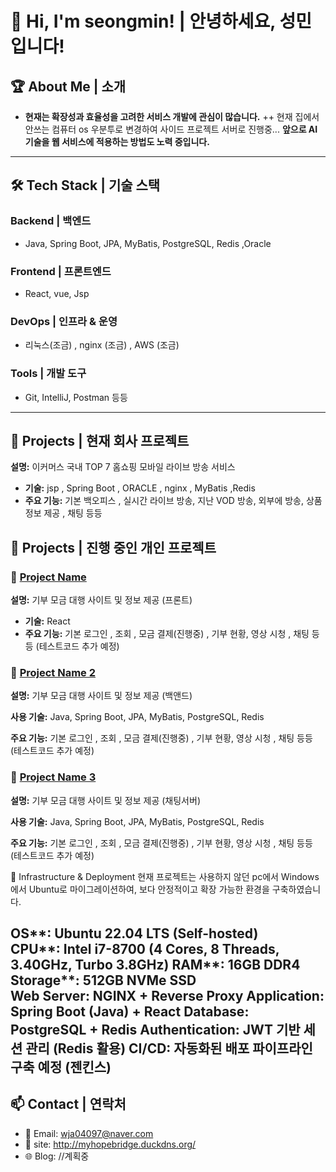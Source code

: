 # 👋 Hi, I'm seongmin! | 안녕하세요, 성민 입니다!

## 🏆 About Me | 소개
- 
  **현재는 확장성과 효율성을 고려한 서비스 개발에 관심이 많습니다.**
  ++ 현재 집에서 안쓰는 컴퓨터 os 우분투로 변경하여 사이드 프로젝트 서버로 진행중...
  **앞으로 AI 기술을 웹 서비스에 적용하는 방법도 노력 중입니다.**  

---

## 🛠 Tech Stack | 기술 스택  
### **Backend | 백엔드**  
- Java, Spring Boot, JPA, MyBatis, PostgreSQL, Redis  ,Oracle 
### **Frontend | 프론트엔드**  
- React, vue, Jsp
### **DevOps | 인프라 & 운영**  
- 리눅스(조금) , nginx (조금) , AWS (조금)
### **Tools | 개발 도구**  
- Git, IntelliJ, Postman  등등

---

## 🚀 Projects | 현재 회사 프로젝트
 **설명:** 이커머스 국내 TOP 7 홈쇼핑 모바일 라이브 방송 서비스
 
- **기술:** jsp , Spring Boot , ORACLE , nginx , MyBatis ,Redis
- 
  **주요 기능:** 기본 백오피스 , 실시간 라이브 방송, 지난 VOD 방송, 외부에 방송, 상품 정보 제공 , 채팅 등등 



## 🚀 Projects | 진행 중인 개인 프로젝트  
### 🔹 [Project Name](https://github.com/moonseongmin97/Donation-Project-React-Front-)   
  **설명:** 기부 모금 대행 사이트 및 정보 제공 (프론트)
  
- **기술:** React
- 
  **주요 기능:** 기본 로그인 , 조회 , 모금 결제(진행중) , 기부 현황,  영상 시청 , 채팅 등등 (테스트코드 추가 예정)

### 🔹 [Project Name 2](https://github.com/moonseongmin97/Donation-Project-Spring-Backend--)  
  **설명:** 기부 모금 대행 사이트 및 정보 제공 (백앤드)
  
  **사용 기술:** Java, Spring Boot, JPA, MyBatis, PostgreSQL, Redis 
  
  **주요 기능:** 기본 로그인 , 조회 , 모금 결제(진행중) , 기부 현황,  영상 시청 , 채팅 등등  (테스트코드 추가 예정)

### 🔹 [Project Name 3](https://github.com/moonseongmin97/Donation-Project-Spring-chatServer)
  **설명:** 기부 모금 대행 사이트 및 정보 제공 (채팅서버)
  
  **사용 기술:** Java, Spring Boot, JPA, MyBatis, PostgreSQL, Redis 
  
  **주요 기능:** 기본 로그인 , 조회 , 모금 결제(진행중) , 기부 현황, 영상 시청 , 채팅 등등 (테스트코드 추가 예정)


  🚀 Infrastructure & Deployment
현재 프로젝트는 사용하지 않던 pc에서 Windows에서 Ubuntu로 마이그레이션하여, 보다 안정적이고 확장 가능한 환경을 구축하였습니다.

OS**: Ubuntu 22.04 LTS (Self-hosted)  
CPU**: Intel i7-8700  (4 Cores, 8 Threads, 3.40GHz, Turbo 3.8GHz)
RAM**: 16GB DDR4  
Storage**: 512GB NVMe SSD  
Web Server: NGINX + Reverse Proxy
Application: Spring Boot (Java) + React
Database: PostgreSQL + Redis
Authentication: JWT 기반 세션 관리 (Redis 활용)
CI/CD: 자동화된 배포 파이프라인 구축 예정 (젠킨스)
---




## 📫 Contact | 연락처  
- 📩 Email: wja04097@naver.com
- 💼 site: http://myhopebridge.duckdns.org/
- 🌐 Blog: //계획중

